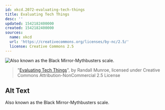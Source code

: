 ```yaml
---
id: xkcd.2072-evaluating-tech-things
title: Evaluating Tech Things
desc: ''
updated: 1542182400000
created: 1542182400000
sources:
  name: xkcd
  url: 'https://creativecommons.org/licenses/by-nc/2.5/'
  license: Creative Commons 2.5
---
```

![Also known as the Black Mirror-Mythbusters scale.](https://imgs.xkcd.com/comics/evaluating_tech_things.png)
> "[Evaluating Tech Things](https://xkcd.com/2072/)", by Randall Munroe, licensed under Creative Commons Attribution-NonCommercial 2.5 License

## Alt Text
Also known as the Black Mirror-Mythbusters scale.
